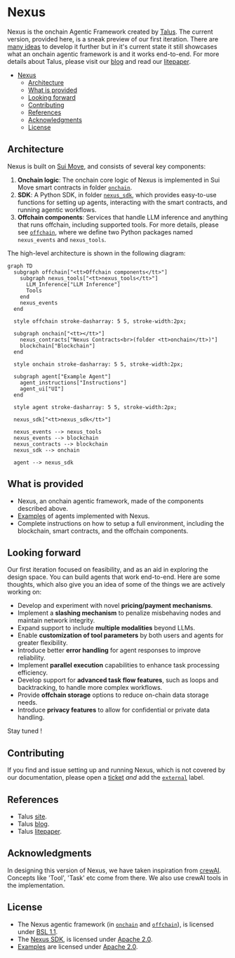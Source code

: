 # Nexus

Nexus is the onchain Agentic Framework created by [Talus][talus].
The current version, provided here, is a sneak preview of our first iteration. There are
[many ideas](#what-remains-to-be-done) to develop it further but in it's current state it still
showcases what an onchain agentic framework is and it works end-to-end. For more details about
Talus, please visit our [blog][blog] and read our [litepaper][litepaper].

- [Nexus](#nexus)
  - [Architecture](#architecture)
  - [What is provided](#what-is-provided)
  - [Looking forward](#looking-forward)
  - [Contributing](#contributing)
  - [References](#references)
  - [Acknowledgments](#acknowledgments)
  - [License](#license)

## Architecture

Nexus is built on [Sui Move][sui_move], and consists of several key components:

1. **Onchain logic**: The onchain core logic of Nexus is implemented in Sui Move smart
   contracts in folder [`onchain`][onchain].
2. **SDK**: A Python SDK, in folder [`nexus_sdk`][nexus_sdk], which provides easy-to-use functions for setting up agents, interacting
   with the smart contracts, and running agentic workflows.
3. **Offchain components**: Services that handle LLM inference and anything that runs offchain,
   including supported tools. For more details, please see [`offchain`][offchain], where we
   define two Python packages named `nexus_events` and `nexus_tools`.

The high-level architecture is shown in the following diagram:

```mermaid
graph TD
  subgraph offchain["<tt>Offchain components</tt>"]
    subgraph nexus_tools["<tt>nexus_tools</tt>"]
      LLM_Inference["LLM Inference"]
      Tools
    end
    nexus_events
  end

  style offchain stroke-dasharray: 5 5, stroke-width:2px;

  subgraph onchain["<tt></tt>"]
    nexus_contracts["Nexus Contracts<br>(folder <tt>onchain</tt>)"]
    blockchain["Blockchain"]
  end

  style onchain stroke-dasharray: 5 5, stroke-width:2px;

  subgraph agent["Example Agent"]
    agent_instructions["Instructions"]
    agent_ui["UI"]
  end

  style agent stroke-dasharray: 5 5, stroke-width:2px;

  nexus_sdk["<tt>nexus_sdk</tt>"]

  nexus_events --> nexus_tools
  nexus_events --> blockchain
  nexus_contracts --> blockchain
  nexus_sdk --> onchain

  agent --> nexus_sdk
```

## What is provided

- Nexus, an onchain agentic framework, made of the components described above.
- [Examples][examples] of agents implemented with Nexus.
- Complete instructions on how to setup a full environment, including the blockchain, smart
  contracts, and the offchain components.

## Looking forward

Our first iteration focused on feasibility, and as an aid in exploring the design space. You
can build agents that work end-to-end. Here are some thoughts, which also give you an idea of
some of the things we are actively working on:

- Develop and experiment with novel **pricing/payment mechanisms**.
- Implement a **slashing mechanism** to penalize misbehaving nodes and maintain network integrity.
- Expand support to include **multiple modalities** beyond LLMs.
- Enable **customization of tool parameters** by both users and agents for greater flexibility.
- Introduce better **error handling** for agent responses to improve reliability.
- Implement **parallel execution** capabilities to enhance task processing efficiency.
- Develop support for **advanced task flow features**, such as loops and backtracking, to handle more complex workflows.
- Provide **offchain storage** options to reduce on-chain data storage needs.
- Introduce **privacy features** to allow for confidential or private data handling.

Stay tuned !

## Contributing

If you find and issue setting up and running Nexus, which is not covered by our documentation,
please open a [ticket][bugs] _and_ add the [`external`][label_external] label.

## References

- Talus [site][talus].
- Talus [blog][blog].
- Talus [litepaper][litepaper].

## Acknowledgments

In designing this version of Nexus, we have taken inspiration from [crewAI][crewAI]. Concepts
like 'Tool', 'Task' etc come from there. We also use crewAI tools in the implementation.

## License

- The Nexus agentic framework (in [`onchain`][onchain] and [`offchain`][offchain]), is
  licensed under [BSL 1.1][Nexus_License].
- The [Nexus SDK][nexus_sdk], is licensed under [Apache 2.0][SDK_License].
- [Examples][examples] are licensed under [Apache 2.0][Examples_License].

<!-- References -->

[talus]: https://talus.network/
[blog]: https://blog.talus.network/
[litepaper]: https://talus.network/litepaper.pdf
[crewAI]: https://github.com/crewAIInc/crewAI
[sui_move]: https://docs.sui.io/concepts/sui-move-concepts
[onchain]: ./onchain/
[offchain]: ./offchain/
[nexus_sdk]: ./nexus_sdk/
[examples]: ./examples/
[bugs]: https://github.com/Talus-Network/nexus/issues
[label_external]: https://github.com/Talus-Network/nexus/labels/external
[Nexus_License]: ./LICENSE
[SDK_License]: ./nexus_sdk/LICENSE
[Examples_License]: ./examples/LICENSE
